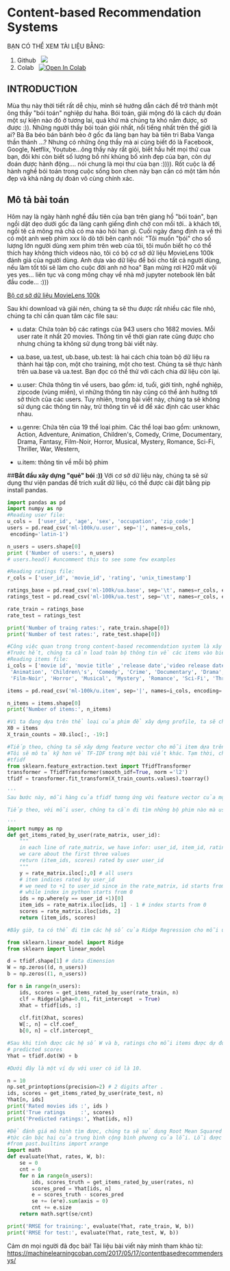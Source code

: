 # **Content-based Recommendation Systems**
BẠN CÓ THỂ XEM TÀI LIỆU BẰNG:


1.   Github  &nbsp; <a href="" role="button"><img class="notebook-badge-image" src="https://img.shields.io/static/v1?label=&amp;message=View%20On%20GitHub&amp;color=586069&amp;logo=github&amp;labelColor=2f363d"></a>&nbsp;
2.   Colab &nbsp; <a href="https://machinelearningcoban.com/2017/05/17/contentbasedrecommendersys/"><img class="notebook-badge-image" src="https://colab.research.google.com/assets/colab-badge.svg" alt="Open In Colab"></a>

## **INTRODUCTION**
 Mùa thu này thời tiết rất dễ chịu, mình sẽ hướng dẫn cách để trở thành một ông thầy "bói toán" nghiệp dư haha. Bói toán, giải mộng đó là cách dự đoán một sự kiện nào đó ở tương lai, quá khứ mà chúng ta khó nắm được, sờ được :)). Những người thầy bói toán giỏi nhất, nổi tiếng nhất trên thế giới là ai? Bà Ba béo bán bánh bèo ở gốc đa làng bạn hay bà tiên tri Baba Vanga thần thánh ...? Nhưng có những ông thầy mà ai cũng biết đó là Facebook, Google, Netflix, Youtube...ông thầy này rất giỏi, biết hầu hết mọi thứ cua bạn, đôi khi còn biết số lượng bồ nhí khủng bố xinh đẹp của bạn, còn dự đoán được hành động.... nói chung là mọi thư của bạn :)))). Rốt cuộc là để hành nghề bói toán trong cuộc sống bon chen này bạn cần có một tâm hồn đẹp và khả năng dự đoán vô cùng chính xác.
 ## **Mô tả bài toán**
 Hôm nay là ngày hành nghề đầu tiên của bạn trên giang hồ "bói toán", bạn ngồi dật dẹo dưới gốc đa làng cạnh giếng đình chờ con mồi tới.. à khách tới, ngồi tê cả mông mà chả có ma nào hỏi han gì. Cuối ngày đang định ra về thì có một anh web phim xxx lò dò tới bên cạnh nói:
 "Tôi muốn "bói" cho số lượng lớn người dùng xem phim trên web của tôi, tôi muốn biết họ có thể thích hay không thích videos nào, tôi có bộ cơ sở dữ liệu MovieLens 100k đánh giá của người dùng. Anh dựa vào dữ liệu để bói cho tất cả người dùng, nếu làm tốt tôi sẽ làm cho cuộc đời anh nở hoa"
 Bạn mừng rơi H20 mắt vội yes yes... liên tục và cong mông chạy về nhà mở jupyter notebook lên bắt đầu code... :)))

<a href="https://grouplens.org/datasets/movielens/100k/">Bộ cơ sở dữ liệu MovieLens 100k</a>

Sau khi download và giải nén, chúng ta sẽ thu được rất nhiều các file nhỏ, chúng ta chỉ cần quan tâm các file sau:

* u.data: Chứa toàn bộ các ratings của 943 users cho 1682 movies. Mỗi user rate ít nhất 20 movies. Thông tin về thời gian rate cũng được cho nhưng chúng ta không sử dụng trong bài viết này.

* ua.base, ua.test, ub.base, ub.test: là hai cách chia toàn bộ dữ liệu ra thành hai tập con, một cho training, một cho test. Chúng ta sẽ thực hành trên ua.base và ua.test. Bạn đọc có thể thử với cách chia dữ liệu còn lại.

* u.user: Chứa thông tin về users, bao gồm: id, tuổi, giới tính, nghề nghiệp, zipcode (vùng miền), vì những thông tin này cũng có thể ảnh hưởng tới sở thích của các users. Tuy nhiên, trong bài viết này, chúng ta sẽ không sử dụng các thông tin này, trừ thông tin về id để xác định các user khác nhau.

* u.genre: Chứa tên của 19 thể loại phim. Các thể loại bao gồm: unknown, Action, Adventure, Animation, Children's, Comedy, Crime, Documentary, Drama, Fantasy, Film-Noir, Horror, Musical, Mystery, Romance, Sci-Fi, Thriller, War, Western,

* u.item: thông tin về mỗi bộ phim

##**Bắt đầu xây dựng "quẻ" bói :))**
Với cơ sở dữ liệu này, chúng ta sẽ sử dụng thư viện pandas để trích xuất dữ liệu, có thể được cài đặt bằng pip install pandas.





 



```python
import pandas as pd 
import numpy as np
#Reading user file:
u_cols =  ['user_id', 'age', 'sex', 'occupation', 'zip_code']
users = pd.read_csv('ml-100k/u.user', sep='|', names=u_cols,
 encoding='latin-1')

n_users = users.shape[0]
print ('Number of users:', n_users)
# users.head() #uncomment this to see some few examples
```


```python
#Reading ratings file:
r_cols = ['user_id', 'movie_id', 'rating', 'unix_timestamp']

ratings_base = pd.read_csv('ml-100k/ua.base', sep='\t', names=r_cols, encoding='latin-1')
ratings_test = pd.read_csv('ml-100k/ua.test', sep='\t', names=r_cols, encoding='latin-1')

rate_train = ratings_base
rate_test = ratings_test

print('Number of traing rates:', rate_train.shape[0])
print('Number of test rates:', rate_test.shape[0])
```


```python
#Công việc quan trọng trong content-based recommendation system là xây dựng profile cho mỗi item,tức feature vector cho mỗi item.
#Trước hết, chúng ta cần load toàn bộ thông tin về các items vào biến items:
#Reading items file:
i_cols = ['movie id', 'movie title' ,'release date','video release date', 'IMDb URL', 'unknown', 'Action', 'Adventure',
 'Animation', 'Children\'s', 'Comedy', 'Crime', 'Documentary', 'Drama', 'Fantasy',
 'Film-Noir', 'Horror', 'Musical', 'Mystery', 'Romance', 'Sci-Fi', 'Thriller', 'War', 'Western']

items = pd.read_csv('ml-100k/u.item', sep='|', names=i_cols, encoding='latin-1')

n_items = items.shape[0]
print('Number of items:', n_items)
```


```python
#Vì ta đang dựa trên thể loại của phim để xây dựng profile, ta sẽ chỉ quan tâm tới 19 giá trị nhị phân ở cuối mỗi hàng:
X0 = items
X_train_counts = X0.iloc[:, -19:]
```


```python
#Tiếp theo, chúng ta sẽ xây dựng feature vector cho mỗi item dựa trên ma trận thể loại phim và feature TF-IDF.
#Tôi sẽ mô tả kỹ hơn về TF-IDF trong một bài viết khác. Tạm thời, chúng ta sử dụng thư viện sklearn.
#tfidf
from sklearn.feature_extraction.text import TfidfTransformer
transformer = TfidfTransformer(smooth_idf=True, norm ='l2')
tfidf = transformer.fit_transform(X_train_counts.values).toarray()
```


```python
'''
Sau bước này, mỗi hàng của tfidf tương ứng với feature vector của một bộ phim.

Tiếp theo, với mỗi user, chúng ta cần đi tìm những bộ phim nào mà user đó đã rated, và giá trị của các rating đó.

'''
import numpy as np
def get_items_rated_by_user(rate_matrix, user_id):
    """
    in each line of rate_matrix, we have infor: user_id, item_id, rating (scores), time_stamp
    we care about the first three values
    return (item_ids, scores) rated by user user_id
    """
    y = rate_matrix.iloc[:,0] # all users
    # item indices rated by user_id
    # we need to +1 to user_id since in the rate_matrix, id starts from 1 
    # while index in python starts from 0
    ids = np.where(y == user_id +1)[0] 
    item_ids = rate_matrix.iloc[ids, 1] - 1 # index starts from 0 
    scores = rate_matrix.iloc[ids, 2]
    return (item_ids, scores)
```


```python
#Bây giờ, ta có thể đi tìm các hệ số của Ridge Regression cho mỗi user:

from sklearn.linear_model import Ridge
from sklearn import linear_model

d = tfidf.shape[1] # data dimension
W = np.zeros((d, n_users))
b = np.zeros((1, n_users))

for n in range(n_users):    
    ids, scores = get_items_rated_by_user(rate_train, n)
    clf = Ridge(alpha=0.01, fit_intercept  = True)
    Xhat = tfidf[ids, :]
    
    clf.fit(Xhat, scores) 
    W[:, n] = clf.coef_
    b[0, n] = clf.intercept_

```


```python
#Sau khi tính được các hệ số W và b, ratings cho mỗi items được dự đoán bằng cách tính:
# predicted scores
Yhat = tfidf.dot(W) + b
```


```python
#Dưới đây là một ví dụ với user có id là 10.

n = 10
np.set_printoptions(precision=2) # 2 digits after . 
ids, scores = get_items_rated_by_user(rate_test, n)
Yhat[n, ids]
print('Rated movies ids :', ids )
print('True ratings     :', scores)
print('Predicted ratings:', Yhat[ids, n])
```


```python
#Để đánh giá mô hình tìm được, chúng ta sẽ sử dụng Root Mean Squared Error (RMSE),
#tức căn bậc hai của trung bình cộng bình phương của lỗi. Lỗi được tính là hiệu của true rating và predicted rating:
#from past.builtins import xrange
import math
def evaluate(Yhat, rates, W, b):
    se = 0
    cnt = 0
    for n in range(n_users):
        ids, scores_truth = get_items_rated_by_user(rates, n)
        scores_pred = Yhat[ids, n]
        e = scores_truth - scores_pred 
        se += (e*e).sum(axis = 0)
        cnt += e.size 
    return math.sqrt(se/cnt)

print('RMSE for training:', evaluate(Yhat, rate_train, W, b))
print('RMSE for test:', evaluate(Yhat, rate_test, W, b))
```

Cảm ơn mọi người đã đọc bài!
Tài liệu bài viết này mình tham khảo từ: https://machinelearningcoban.com/2017/05/17/contentbasedrecommendersys/
